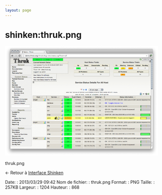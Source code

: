 ```yaml
---
layout: page
---
```


shinken:thruk.png
=================

[![thruk.png](../../assets/media/shinken/thruk.png@cache=&w=900&h=648 "thruk.png")](../../assets/media/shinken/thruk.png@cache= "Afficher le fichier original")

thruk.png

← Retour à [Interface
Shinken](../../shinken/shinken-use-ui.html "shinken:shinken-use-ui")

Date:
:   2013/03/29 09:42
Nom de fichier:
:   thruk.png
Format:
:   PNG
Taille:
:   257KB
Largeur:
:   1204
Hauteur:
:   868

